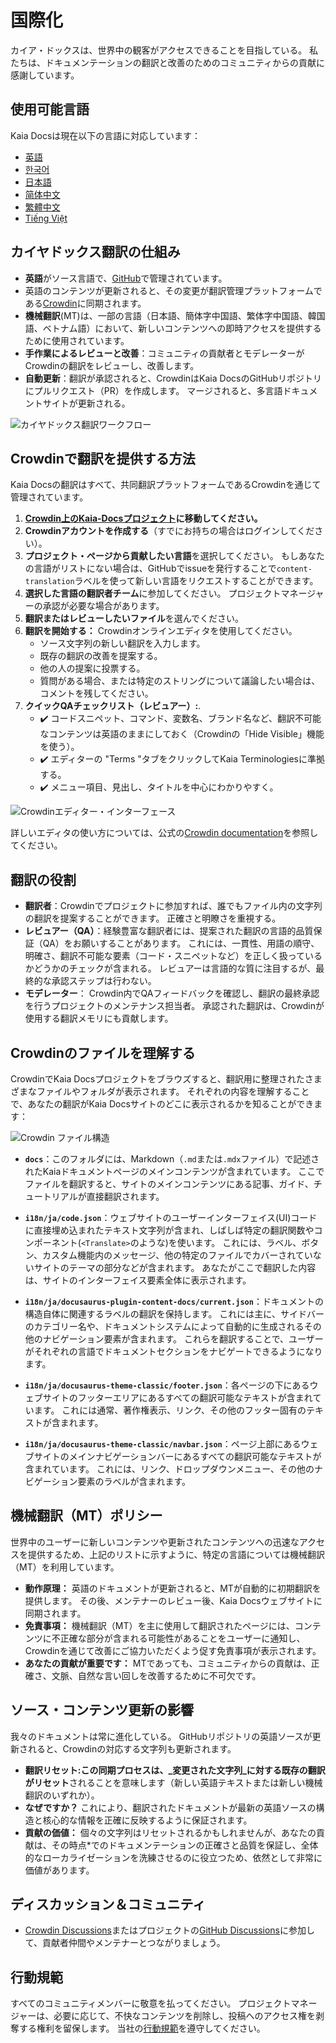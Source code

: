 # 国際化

カイア・ドックスは、世界中の観客がアクセスできることを目指している。 私たちは、ドキュメンテーションの翻訳と改善のためのコミュニティからの貢献に感謝しています。

## 使用可能言語

Kaia Docsは現在以下の言語に対応しています：

- [英語](https://docs.kaia.io/)
- [한국어](https://docs.kaia.io/ko/)
- [日本語](https://docs.kaia.io/ja/)
- [简体中文](https://docs.kaia.io/zh-CN/)
- [繁體中文](https://docs.kaia.io/zh-TW/)
- [Tiếng Việt](https://docs.kaia.io/vi/)

## カイヤドックス翻訳の仕組み

- **英語**がソース言語で、[GitHub](https://github.com/kaiachain/kaia-docs)で管理されています。
- 英語のコンテンツが更新されると、その変更が翻訳管理プラットフォームである[Crowdin](https://crowdin.com/project/kaia-docs)に同期されます。
- **機械翻訳**(MT)は、一部の言語（日本語、簡体字中国語、繁体字中国語、韓国語、ベトナム語）において、新しいコンテンツへの即時アクセスを提供するために使用されています。
- **手作業によるレビューと改善**：コミュニティの貢献者とモデレーターがCrowdinの翻訳をレビューし、改善します。
- **自動更新**：翻訳が承認されると、CrowdinはKaia DocsのGitHubリポジトリにプルリクエスト（PR）を作成します。 マージされると、多言語ドキュメントサイトが更新される。

![カイヤドックス翻訳ワークフロー](/img/misc/translation-workflow.svg)

## Crowdinで翻訳を提供する方法

Kaia Docsの翻訳はすべて、共同翻訳プラットフォームであるCrowdinを通じて管理されています。

1. **[Crowdin上のKaia-Docsプロジェクト](https://crowdin.com/project/kaia-docs)に移動してください。**
2. **Crowdinアカウントを作成する**（すでにお持ちの場合はログインしてください）。
3. **プロジェクト・ページから貢献したい言語**を選択してください。 もしあなたの言語がリストにない場合は、GitHubでissueを発行することで`content-translation`ラベルを使って新しい言語をリクエストすることができます。
4. **選択した言語の翻訳者チーム**に参加してください。 プロジェクトマネージャーの承認が必要な場合があります。
5. **翻訳またはレビューしたいファイル**を選んでください。
6. **翻訳を開始する：** Crowdinオンラインエディタを使用してください。
   - ソース文字列の新しい翻訳を入力します。
   - 既存の翻訳の改善を提案する。
   - 他の人の提案に投票する。
   - 質問がある場合、または特定のストリングについて議論したい場合は、コメントを残してください。
7. **クイックQAチェックリスト（レビュアー）:**.
   - ✔️ コードスニペット、コマンド、変数名、ブランド名など、翻訳不可能なコンテンツは英語のままにしておく（Crowdinの「Hide Visible」機能を使う）。
   - ✔️ エディターの "Terms "タブをクリックしてKaia Terminologiesに準拠する。
   - ✔️ メニュー項目、見出し、タイトルを中心にわかりやすく。

![Crowdinエディター・インターフェース](/img/misc/crowdin-editor.png)

詳しいエディタの使い方については、公式の[Crowdin documentation](https://support.crowdin.com/online-editor/)を参照してください。

## 翻訳の役割

- **翻訳者**：Crowdinでプロジェクトに参加すれば、誰でもファイル内の文字列の翻訳を提案することができます。 正確さと明瞭さを重視する。
- **レビュアー（QA）**：経験豊富な翻訳者には、提案された翻訳の言語的品質保証（QA）をお願いすることがあります。 これには、一貫性、用語の順守、明確さ、翻訳不可能な要素（コード・スニペットなど）を正しく扱っているかどうかのチェックが含まれる。 レビュアーは言語的な質に注目するが、最終的な承認ステップは行わない。
- **モデレーター**： Crowdin内でQAフィードバックを確認し、翻訳の最終承認を行うプロジェクトのメンテナンス担当者。 承認された翻訳は、Crowdinが使用する翻訳メモリにも貢献します。

## Crowdinのファイルを理解する

CrowdinでKaia Docsプロジェクトをブラウズすると、翻訳用に整理されたさまざまなファイルやフォルダが表示されます。 それぞれの内容を理解することで、あなたの翻訳がKaia Docsサイトのどこに表示されるかを知ることができます：

![Crowdin ファイル構造](/img/misc/crowdin-dashboard.png)

- **`docs`**：このフォルダには、Markdown（`.md`または`.mdx`ファイル）で記述されたKaiaドキュメントページのメインコンテンツが含まれています。 ここでファイルを翻訳すると、サイトのメインコンテンツにある記事、ガイド、チュートリアルが直接翻訳されます。

- **`i18n/ja/code.json`**：ウェブサイトのユーザーインターフェイス(UI)コードに直接埋め込まれたテキスト文字列が含まれ、しばしば特定の翻訳関数やコンポーネント(`<Translate>`のような)を使います。 これには、ラベル、ボタン、カスタム機能内のメッセージ、他の特定のファイルでカバーされていないサイトのテーマの部分などが含まれます。 あなたがここで翻訳した内容は、サイトのインターフェイス要素全体に表示されます。

- **`i18n/ja/docusaurus-plugin-content-docs/current.json`**：ドキュメントの構造自体に関連するラベルの翻訳を保持します。 これには主に、サイドバーのカテゴリー名や、ドキュメントシステムによって自動的に生成されるその他のナビゲーション要素が含まれます。 これらを翻訳することで、ユーザーがそれぞれの言語でドキュメントセクションをナビゲートできるようになります。

- **`i18n/ja/docusaurus-theme-classic/footer.json`**：各ページの下にあるウェブサイトのフッターエリアにあるすべての翻訳可能なテキストが含まれています。 これには通常、著作権表示、リンク、その他のフッター固有のテキストが含まれます。

- **`i18n/ja/docusaurus-theme-classic/navbar.json`**：ページ上部にあるウェブサイトのメインナビゲーションバーにあるすべての翻訳可能なテキストが含まれています。 これには、リンク、ドロップダウンメニュー、その他のナビゲーション要素のラベルが含まれます。

## 機械翻訳（MT）ポリシー

世界中のユーザーに新しいコンテンツや更新されたコンテンツへの迅速なアクセスを提供するため、上記のリストに示すように、特定の言語については機械翻訳（MT）を利用しています。

- **動作原理：** 英語のドキュメントが更新されると、MTが自動的に初期翻訳を提供します。 その後、メンテナーのレビュー後、Kaia Docsウェブサイトに同期されます。
- **免責事項：** 機械翻訳（MT）を主に使用して翻訳されたページには、コンテンツに不正確な部分が含まれる可能性があることをユーザーに通知し、Crowdinを通じて改善にご協力いただくよう促す免責事項が表示されます。
- **あなたの貢献が重要です：** MTであっても、コミュニティからの貢献は、正確さ、文脈、自然な言い回しを改善するために不可欠です。

## ソース・コンテンツ更新の影響

我々のドキュメントは常に進化している。 GitHubリポジトリの英語ソースが更新されると、Crowdinの対応する文字列も更新されます。

- **翻訳リセット:**この同期プロセスは、_変更された文字列_に対する既存の翻訳が**リセット**されることを意味します（新しい英語テキストまたは新しい機械翻訳のいずれか）。
- **なぜですか？** これにより、翻訳されたドキュメントが最新の英語ソースの構造と核心的な情報を正確に反映するように保証されます。
- **貢献の価値：** 個々の文字列はリセットされるかもしれませんが、あなたの貢献は、その時点\*でのドキュメンテーションの正確さと品質を保証し、全体的なローカライゼーションを洗練させるのに役立つため、依然として非常に価値があります。

## ディスカッション＆コミュニティ

- [Crowdin Discussions](https://crowdin.com/project/kaia-docs/discussions)またはプロジェクトの[GitHub Discussions](https://github.com/kaiachain/kaia-docs/discussions)に参加して、貢献者仲間やメンテナーとつながりましょう。

## 行動規範

すべてのコミュニティメンバーに敬意を払ってください。 プロジェクトマネージャーは、必要に応じて、不快なコンテンツを削除し、投稿へのアクセス権を剥奪する権利を留保します。 当社の[行動規範](https://github.com/kaiachain/kaia-docs/blob/main/code-of-conduct.md)を遵守してください。